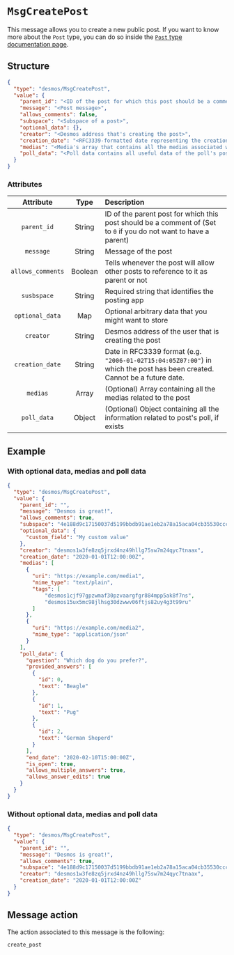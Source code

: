 # `MsgCreatePost`
This message allows you to create a new public post. If you want to know more about the `Post` type, you can do so inside the [`Post` type documentation page](../../types/posts/post.md).

## Structure
```json
{
  "type": "desmos/MsgCreatePost",
  "value": {
    "parent_id": "<ID of the post for which this post should be a comment of>",
    "message": "<Post message>",
    "allows_comments": false,
    "subspace": "<Subspace of a post>",
    "optional_data": {},
    "creator": "<Desmos address that's creating the post>",
    "creation_date": "<RFC3339-formatted date representing the creation date of the post>",
    "medias": "<Media's array that contains all the medias associated with the post",
    "poll_data": "<Poll data contains all useful data of the poll's post>"
  }
}
```

### Attributes
| Attribute | Type | Description |
| :-------: | :----: | :-------- |
| `parent_id` | String | ID of the parent post for which this post should be a comment of (Set to `0` if you do not want to have a parent) |
| `message` | String | Message of the post |
| `allows_comments` | Boolean | Tells whenever the post will allow other posts to reference to it as parent or not | 
| `susbspace` | String | Required string that identifies the posting app |
| `optional_data` | Map | Optional arbitrary data that you might want to store |
| `creator` | String | Desmos address of the user that is creating the post |
| `creation_date` | String | Date in RFC3339 format (e.g. `"2006-01-02T15:04:05Z07:00"`) in which the post has been created. Cannot be a future date. |
| `medias` | Array | (Optional) Array containing all the medias related to the post |
| `poll_data` | Object | (Optional) Object containing all the information related to post's poll, if exists |

## Example
### With optional data, medias and poll data
```json
{
  "type": "desmos/MsgCreatePost",
  "value": {
    "parent_id": "",
    "message": "Desmos is great!",
    "allows_comments": true,
    "subspace": "4e188d9c17150037d5199bbdb91ae1eb2a78a15aca04cb35530cccb81494b36e",
    "optional_data": {
      "custom_field": "My custom value"
    },
    "creator": "desmos1w3fe8zq5jrxd4nz49hllg75sw7m24qyc7tnaax",
    "creation_date": "2020-01-01T12:00:00Z",
    "medias": [
      {
        "uri": "https://example.com/media1",
        "mime_type": "text/plain",
        "tags": [
            "desmos1cjf97gpzwmaf30pzvaargfgr884mpp5ak8f7ns",
            "desmos15ux5mc98jlhsg30dzwwv06ftjs82uy4g3t99ru"
        ]   
      },
      {
        "uri": "https://example.com/media2",
        "mime_type": "application/json"
      }
    ],
    "poll_data": {
      "question": "Which dog do you prefer?",
      "provided_answers": [
        {
          "id": 0,
          "text": "Beagle"
        },
        {
          "id": 1,
          "text": "Pug"
        },
        {
          "id": 2,
          "text": "German Sheperd"
        }
      ],
      "end_date": "2020-02-10T15:00:00Z",
      "is_open": true,
      "allows_multiple_answers": true,
      "allows_answer_edits": true
    }
  }
}
``` 

### Without optional data, medias and poll data
```json
{
  "type": "desmos/MsgCreatePost",
  "value": {
    "parent_id": "",
    "message": "Desmos is great!",
    "allows_comments": true,
    "subspace": "4e188d9c17150037d5199bbdb91ae1eb2a78a15aca04cb35530cccb81494b36e",
    "creator": "desmos1w3fe8zq5jrxd4nz49hllg75sw7m24qyc7tnaax",
    "creation_date": "2020-01-01T12:00:00Z"
  }
}
```

## Message action
The action associated to this message is the following: 

```
create_post
```
